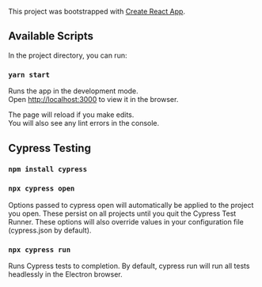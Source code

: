 This project was bootstrapped with [Create React App](https://github.com/facebook/create-react-app).

## Available Scripts

In the project directory, you can run:

### `yarn start`

Runs the app in the development mode.<br />
Open [http://localhost:3000](http://localhost:3000) to view it in the browser.

The page will reload if you make edits.<br />
You will also see any lint errors in the console.

## Cypress Testing

### `npm install cypress`

### `npx cypress open`

Options passed to cypress open will automatically be applied to the project you open. These persist on all projects until you quit the Cypress Test Runner. These options will also override values in your configuration file (cypress.json by default).

### `npx cypress run`

Runs Cypress tests to completion. By default, cypress run will run all tests headlessly in the Electron browser.
